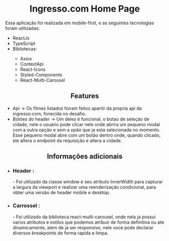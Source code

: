 <h1 align=center>Ingresso.com Home Page</h1>

Essa aplicação foi realizada em mobile-first, e as seguintes tecnologias foram utilizadas:

<ul>
    <li>ReactJs</li>
    <li>TypeScript</li>
    <li>Bibliotecas:</li>
    <ul>
        <li>Axios</li>
        <li>ContextApi</li>
        <li>React-Icons</li>
        <li>Styled-Components</li>
        <li>React-Multi-Carousel</li>
    </ul>
</ul>

<h2 align=center>Features</h2>

<ul>
    <li>Api -> Os filmes listados foiram feitos apartir da propria api da ingresso.com, fonecida no desafio.
    </li>
    <li>Botões do header -> Um deles é funcional, o botao de seleção de cidade, nele o usuário pode clicar nele onde abrira um pequeno modal com a outra opção e sem a opão que ja esta selecionada no momento.</br>
    Esse pequeno modal abre com um botão dentro onde, quando clicado, ele altera o endpoint da requisição e altera a cidade.</br>
    </li>
    
</ul>

<h2 align=center> Informações adicionais</h2>

<ul>
    <li>
        <h3>Header :</h3>
        - Foi utilizado da classe window e seu atributo InnerWidth para capturar a largura da viewport e realizar uma reenderização condicional, para obter uma versão de header mobile e desktop.
    </li>
    <li>
        <h3>Carrossel :</h3>
        - Foi utilizado da biblioteca react-multi-carousel, onde nela ja possui varios atributos e estilos que podemos atribuir de forma definitiva ou ate dinamicamente, alem de ja ser responsivo, nele voce pode declarar diversos breakpoints de forma rapida e limpa.
    </li>
</ul>
